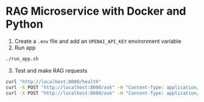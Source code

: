 # RAG Microservice with Docker and Python

1. Create a `.env` file and add an `OPENAI_API_KEY` environment variable
2. Run app

```bash
./run_app.sh
```

3. Test and make RAG requests

```bash
curl "http://localhost:8000/health"
curl -X POST "http://localhost:8000/ask" -H "Content-Type: application/json" -d '{"question": "What is a Meeseeks Box?"}'
curl -X POST "http://localhost:8000/ask" -H "Content-Type: application/json" -d '{"question": "Give me a list of all the episodes about Jessica, including episode descriptions, in JSON format."}'
```


